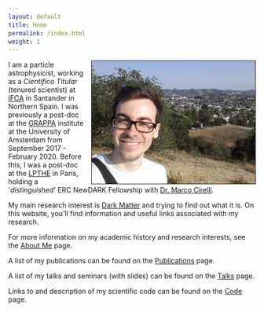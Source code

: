 ```yaml
---
layout: default
title: Home
permalink: /index.html
weight: 1
---
```



<img src="/assets/Me.jpg" height="250px" border="1px" style="float: right; margin-left: 15px;">

I am a particle astrophysicist, working as a *Científico Titular* (tenured scientist) at [IFCA](https://ifca.unican.es/en-us#) in Santander in Northern Spain. I was previously a post-doc at the [GRAPPA](https://iop.fnwi.uva.nl/grappa/) institute at the University of Amsterdam from September 2017 - February 2020. Before this, I was a post-doc at the [LPTHE](http://www.lpthe.jussieu.fr) in Paris, holding a '*distinguished*' ERC NewDARK Fellowship with [Dr. Marco Cirelli](http://www.marcocirelli.net).

My main research interest is [Dark Matter](https://en.wikipedia.org/wiki/Dark_matter) and trying to find out what it is. On this website, you'll find information and useful links associated with my research.
 
For more information on my academic history and research interests, see the [About Me](/about.html) page. 


A list of my publications can be found on the [Publications](/publications.html) page.

A list of my talks and seminars (with slides) can be found on the [Talks](/talks.html) page.

Links to and description of my scientific code can be found on the [Code](/code.html) page.